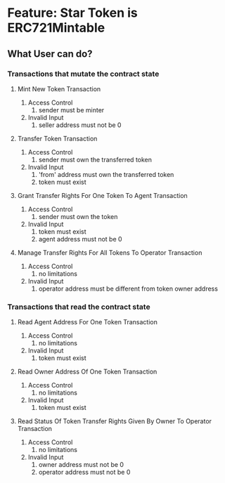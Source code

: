 # Feature: Star Token is ERC721Mintable
## What User can do?
### Transactions that mutate the contract state
1. Mint New Token Transaction
    1. Access Control
        1. sender must be minter
    2. Invalid Input
        1. seller address must not be 0

2. Transfer Token Transaction
    1. Access Control
        1. sender must own the transferred token
    2. Invalid Input
        1. 'from' address must own the transferred token
        2. token must exist

3. Grant Transfer Rights For One Token To Agent Transaction
    1. Access Control
        1. sender must own the token
    2. Invalid Input
        1. token must exist
        2. agent address must not be 0

4. Manage Transfer Rights For All Tokens To Operator Transaction
    1. Access Control
        1. no limitations
    2. Invalid Input
        1. operator address must be different from token owner address

### Transactions that read the contract state
1. Read Agent Address For One Token Transaction
    1. Access Control
        1. no limitations
    2. Invalid Input
        1. token must exist

2. Read Owner Address Of One Token Transaction
    1. Access Control
        1. no limitations
    2. Invalid Input
        1. token must exist

3. Read Status Of Token Transfer Rights Given By Owner To Operator Transaction
    1. Access Control
        1. no limitations
    2. Invalid Input
        1. owner address must not be 0
        2. operator address must not be 0